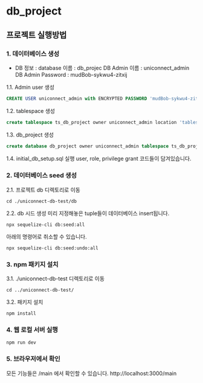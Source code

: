 # db_project

## 프로젝트 실행방법

### 1. 데이터베이스 생성

- DB 정보 :
database 이름 : db_projec
DB Admin 이름 : uniconnect_admin
DB Admin Password : mudBob-sykwu4-zitxij

1.1. Admin user 생성

``` SQL
CREATE USER uniconnect_admin with ENCRYPTED PASSWORD 'mudBob-sykwu4-zitxij';
```

1.2. tablespace 생성

``` SQL
create tablespace ts_db_project owner uniconnect_admin location 'tablespace경로';
```

1.3. db_project 생성

``` SQL
create database db_project owner uniconnect_admin tablespace ts_db_project;
```

1.4. initial_db_setup.sql 실행
user, role, privilege grant 코드들이 담겨있습니다.

### 2. 데이터베이스 seed 생성

2.1. 프로젝트 db 디렉토리로 이동

``` shell
cd ./uniconnect-db-test/db
```

2.2. db 시드 생성
미리 지정해놓은 tuple들이 데이터베이스 insert됩니다.

``` shell
npx sequelize-cli db:seed:all
```

아래의 명령어로 취소할 수 있습니다.

``` shell
npx sequelize-cli db:seed:undo:all
```

### 3. npm 패키지 설치

3.1. ./uniconnect-db-test 디렉토리로 이동

``` shell
cd ../uniconnect-db-test/
```

3.2. 패키지 설치

``` shell
npm install
```

### 4. 웹 로컬 서버 실행

``` shell
npm run dev
```

### 5. 브라우저에서 확인

모든 기능들은 /main 에서 확인할 수 있습니다.
http://localhost:3000/main
